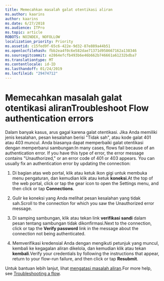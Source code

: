 ```yaml
---
title: Memecahkan masalah galat otentikasi aliran
ms.author: kaarins
author: kaarins
ms.date: 6/27/2018
ms.audience: ITPro
ms.topic: article
ROBOTS: NOINDEX, NOFOLLOW
localization_priority: Priority
ms.assetid: c15fed9f-65c6-422e-9d32-87e889a44b51
ms.openlocfilehash: fbb2ea4f0c6e582dae71371d958667162a138346
ms.sourcegitcommit: e2864efcfb493b6e46b662b746661a61232bdba7
ms.translationtype: MT
ms.contentlocale: id-ID
ms.lasthandoff: 01/24/2019
ms.locfileid: "29474712"
---
```

# <a name="troubleshoot-flow-authentication-errors"></a><span data-ttu-id="eb907-102">Memecahkan masalah galat otentikasi aliran</span><span class="sxs-lookup"><span data-stu-id="eb907-102">Troubleshoot Flow authentication errors</span></span>

<span data-ttu-id="eb907-p101">Dalam banyak kasus, arus gagal karena galat otentikasi. Jika Anda memiliki jenis kesalahan, pesan kesalahan berisi "Tidak sah", atau kode galat 401 atau 403 muncul. Anda biasanya dapat memperbaiki galat otentikasi dengan memperbarui sambungan:</span><span class="sxs-lookup"><span data-stu-id="eb907-p101">In many cases, flows fail because of an authentication error. If you have this type of error, the error message contains "Unauthorized," or an error code of 401 or 403 appears. You can usually fix an authentication error by updating the connection:</span></span>
  
1. <span data-ttu-id="eb907-106">Di bagian atas web portal, klik atau ketuk ikon gigi untuk membuka menu pengaturan, dan kemudian klik atau ketuk **koneksi**.</span><span class="sxs-lookup"><span data-stu-id="eb907-106">At the top of the web portal, click or tap the gear icon to open the Settings menu, and then click or tap **Connections**.</span></span>
    
2. <span data-ttu-id="eb907-107">Gulir ke koneksi yang Anda melihat pesan kesalahan yang tidak sah.</span><span class="sxs-lookup"><span data-stu-id="eb907-107">Scroll to the connection for which you saw the Unauthorized error message.</span></span>
    
3. <span data-ttu-id="eb907-108">Di samping sambungan, klik atau tekan link **verifikasi sandi** dalam pesan tentang sambungan tidak dikonfirmasi.</span><span class="sxs-lookup"><span data-stu-id="eb907-108">Next to the connection, click or tap the **Verify password** link in the message about the connection not being authenticated.</span></span> 
    
4. <span data-ttu-id="eb907-109">Memverifikasi kredensial Anda dengan mengikuti petunjuk yang muncul, kembali ke kegagalan aliran dikelola, dan kemudian klik atau tekan **kembali**.</span><span class="sxs-lookup"><span data-stu-id="eb907-109">Verify your credentials by following the instructions that appear, return to your flow-run failure, and then click or tap **Resubmit**.</span></span>
    
<span data-ttu-id="eb907-110">Untuk bantuan lebih lanjut, lihat [mengatasi masalah aliran](https://go.microsoft.com/fwlink/?linkid=872110).</span><span class="sxs-lookup"><span data-stu-id="eb907-110">For more help, see [Troubleshooting a flow](https://go.microsoft.com/fwlink/?linkid=872110).</span></span>
  

